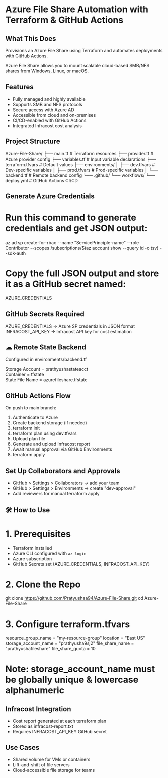 # Azure File Share Automation with Terraform & GitHub Actions

##  What This Does
Provisions an Azure File Share using Terraform and automates deployments with GitHub Actions.

Azure File Share allows you to mount scalable cloud-based SMB/NFS shares from Windows, Linux, or macOS.

##  Features
- Fully managed and highly available
- Supports SMB and NFS protocols
- Secure access with Azure AD
- Accessible from cloud and on-premises
- CI/CD-enabled with GitHub Actions
- Integrated Infracost cost analysis

##  Project Structure
Azure-File-Share/
├── main.tf                  # Terraform resources
├── provider.tf              # Azure provider config
├── variables.tf             # Input variable declarations
├── terraform.tfvars         # Default values
├── environments/
│   ├── dev.tfvars           # Dev-specific variables
│   ├── prod.tfvars          # Prod-specific variables
│   └── backend.tf           # Remote backend config
└── .github/
    └── workflows/
        └── deploy.yml       # GitHub Actions CI/CD

##  Generate Azure Credentials

# Run this command to generate credentials and get JSON output:
az ad sp create-for-rbac --name "ServicePrinciple-name" --role Contributor --scopes /subscriptions/$(az account show --query id -o tsv) --sdk-auth

# Copy the full JSON output and store it as a GitHub secret named:
AZURE_CREDENTIALS

##  GitHub Secrets Required
AZURE_CREDENTIALS     → Azure SP credentials in JSON format  
INFRACOST_API_KEY     → Infracost API key for cost estimation

## ☁ Remote State Backend
Configured in environments/backend.tf

Storage Account   = prathyushastateacct  
Container         = tfstate  
State File Name   = azurefileshare.tfstate  

## GitHub Actions Flow
On push to main branch:
1. Authenticate to Azure
2. Create backend storage (if needed)
3. terraform init
4. terraform plan using dev.tfvars
5. Upload plan file
6. Generate and upload Infracost report
7. Await manual approval via GitHub Environments
8. terraform apply

## Set Up Collaborators and Approvals
- GitHub > Settings > Collaborators → add your team
- GitHub > Settings > Environments → create "dev-approval"
- Add reviewers for manual terraform apply

## 🛠 How to Use

# 1. Prerequisites
- Terraform installed
- Azure CLI configured with `az login`
- Azure subscription
- GitHub Secrets set (AZURE_CREDENTIALS, INFRACOST_API_KEY)

# 2. Clone the Repo
git clone https://github.com/Pratyushaa94/Azure-File-Share.git
cd Azure-File-Share

# 3. Configure terraform.tfvars
resource_group_name   = "my-resource-group"
location              = "East US"
storage_account_name  = "prathyusha9sj2"
file_share_name       = "prathyushafileshare"
file_share_quota      = 10

# Note: storage_account_name must be globally unique & lowercase alphanumeric

##  Infracost Integration
- Cost report generated at each terraform plan
- Stored as infracost-report.txt
- Requires INFRACOST_API_KEY GitHub secret

##  Use Cases
- Shared volume for VMs or containers
- Lift-and-shift of file servers
- Cloud-accessible file storage for teams

